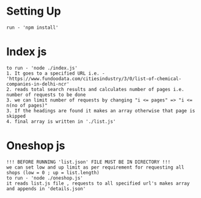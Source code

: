 # Setting Up
    run - 'npm install'
# Index js 
    to run - 'node ./index.js'
    1. It goes to a specified URL i.e. - 'https://www.fundoodata.com/citiesindustry/3/0/list-of-chemical-companies-in-delhi-ncr'
    2. reads total search results and calculates number of pages i.e. number of requests to be done
    3. we can limit number of requests by changing "i <= pages" => "i <= n(no of pages)"
    3. If the headings are found it makes an array otherwise that page is skipped 
    4. final array is written in './list.js'
# Oneshop js
    !!! BEFORE RUNNING 'list.json' FILE MUST BE IN DIRECTORY !!!
    we can set low and up limit as per requirement for requesting all shops (low = 0 ; up = list.length)
    to run - 'node ./oneshop.js'
    it reads list.js file , requests to all specified url's makes array and appends in 'details.json'